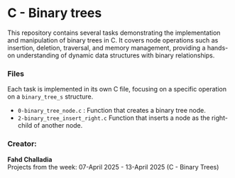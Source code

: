 # C - Binary trees

This repository contains several tasks demonstrating the implementation and manipulation of binary trees in C. It covers node operations such as insertion, deletion, traversal, and memory management, providing a hands-on understanding of dynamic data structures with binary relationships.

### Files

Each task is implemented in its own C file, focusing on a specific operation on a `binary_tree_s` structure.

- `0-binary_tree_node.c` :
  Function that creates a binary tree node.
- `2-binary_tree_insert_right.c` 
  Function that inserts a node as the right-child of another node.


### Creator:

**Fahd Challadia**  
Projects from the week: 07-April 2025 - 13-April 2025 (C - Binary Trees)